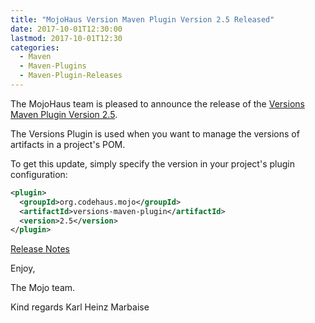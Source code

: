 ```yaml
---
title: "MojoHaus Version Maven Plugin Version 2.5 Released"
date: 2017-10-01T12:30:00
lastmod: 2017-10-01T12:30
categories:
  - Maven
  - Maven-Plugins
  - Maven-Plugin-Releases
---
```

The MojoHaus team is pleased to announce the release of the 
[Versions Maven Plugin Version 2.5](https://www.mojohaus.org/versions-maven-plugin/).

The Versions Plugin is used when you want to manage the versions of artifacts
in a project's POM.

To get this update, simply specify the version in your project's plugin
configuration:

```xml
<plugin>
  <groupId>org.codehaus.mojo</groupId>
  <artifactId>versions-maven-plugin</artifactId>
  <version>2.5</version>
</plugin>
```

<!-- more -->

[Release Notes](https://github.com/mojohaus/versions-maven-plugin/milestone/4?closed=1)



Enjoy,

The Mojo team.

Kind regards
Karl Heinz Marbaise

